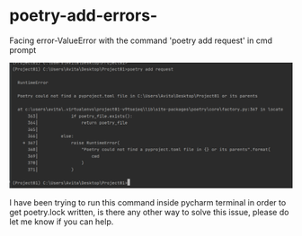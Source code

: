 # poetry-add-errors-
Facing error-ValueError with the command 'poetry add request' in cmd prompt

![error screenshot](error.png)

I have been trying to run this command inside pycharm terminal in order to get poetry.lock written,
is there any other way to solve this issue, please do let me know if you can help.
